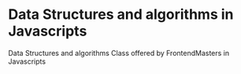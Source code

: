 # Data Structures and algorithms in Javascripts

Data Structures and algorithms Class offered by FrontendMasters in Javascripts
